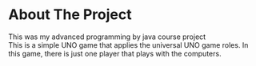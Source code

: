 # About The Project
This was my advanced programming by java course project <br> 
This is a simple UNO game that applies the universal UNO game roles. In this game, there is just one player that plays with the computers.
